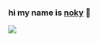 ### **hi my name is [noky](https://github.com/nokyaya) 👋**

<img src="https://github-readme-stats.vercel.app/api?username=nokyaya&&show_icons=true&title_color=ffffff&icon_color=bb2acf&text_color=daf7dc&bg_color=3eab66">



